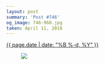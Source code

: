 ```yaml
---
layout: post
summary: 'Post #746'
og_image: 746-960.jpg
taken: April 11, 2018
---
```


<div class="post">
 <time>
  <a href="/746">
   {{ page.date | date: "%B %-d, %Y" }}
  </a>
 </time>
 <a href="/746">
  <figure data-taken="4/11/2018">
   <img sizes="(min-width: 700px) 50vw, calc(100vw - 2rem)" src="{{ site.assets_url }}/746-480.jpg" srcset="{{ site.assets_url }}/746-240.jpg 240w, {{ site.assets_url }}/746-480.jpg 480w, {{ site.assets_url }}/746-720.jpg 720w, {{ site.assets_url }}/746-960.jpg 960w"/>
  </figure>
 </a>
</div>
